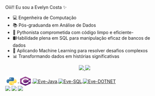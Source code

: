 Oiii!! Eu sou a Evelyn Costa ✨

- 💻 Engenheira de Computação
- 📚 Pós-graduanda em Análise de Dados
- 🐍 Pythonista comprometida com código limpo e eficiente-
- 🛢️Habilidade plena em SQL para manipulação eficaz de bancos de dados  
- 🧠 Aplicando Machine Learning para resolver desafios complexos
- 📊 Transformando dados em histórias significativas


<div align="center">
  <a href="https://github.com/evelyncosta00">
  <img height="130em" src="https://github-readme-stats.vercel.app/api?username=evelyncosta00&show_icons=true&theme=midnight-purple&include_all_commits=true&count_private=true"/>
  <img height="130em" src="https://github-readme-stats.vercel.app/api/top-langs/?username=evelyncosta00&layout=compact&langs_count=7&theme=midnight-purple"/>
</div>

<div style="display: inline_block"><br>
<img align="center" alt="Eve-Python" height="30" width="40" src="https://raw.githubusercontent.com/devicons/devicon/master/icons/python/python-original.svg"> 
<img align="center" alt="Eve-Csharp" height="30" width="40" src="https://raw.githubusercontent.com/devicons/devicon/master/icons/csharp/csharp-original.svg">
<img align="center" alt="Eve-Java" height="30" width="40" src="https://cdn.jsdelivr.net/gh/devicons/devicon/icons/java/java-original.svg">
<img align="center" alt="Eve-SQL" height="30" width="40" src="https://cdn.jsdelivr.net/gh/devicons/devicon/icons/mysql/mysql-original.svg">
<img align="center" alt="Eve-DOTNET" height="30" width="40" src="https://cdn.jsdelivr.net/gh/devicons/devicon/icons/dotnetcore/dotnetcore-original.svg">

<div> 
  <a href="https://instagram.com/evelyncos" target="_blank"><img src="https://img.shields.io/badge/-Instagram-%23E4405F?style=for-the-badge&logo=instagram&logoColor=white" target="_blank"></a>
  <a href="mailto:evelyncosta770@hotmail.com"><img src="https://img.shields.io/badge/-Gmail-%23333?style=for-the-badge&logo=gmail&logoColor=white" target="_blank"></a>
  <a href="https://www.linkedin.com/in/evelyn-costa-15052a230" target="_blank"><img src="https://img.shields.io/badge/-LinkedIn-%230077B5?style=for-the-badge&logo=linkedin&logoColor=white" target="_blank"></a> 
</div>
